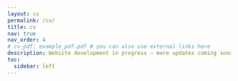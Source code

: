 ```yaml
---
layout: cv
permalink: /cv/
title: cv
nav: true
nav_order: 4
# cv_pdf: example_pdf.pdf # you can also use external links here
description: Website development in progress — more updates coming soon.
toc:
  sidebar: left
---
```

